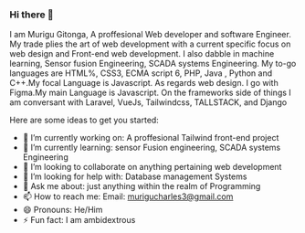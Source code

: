 ### Hi there 👋

I am Murigu Gitonga, A proffesional Web developer and software Engineer.
My trade plies the art of web development with a current specific focus on web design and Front-end web development.
I also dabble in machine learning, Sensor fusion Engineering, SCADA systems Engineering.
My to-go languages are HTML%, CSS3, ECMA script 6, PHP, Java , Python and C++.My focal Language is Javascript. As regards web design. I go with Figma.My main Language is Javascript.
On the frameworks side of things I am conversant with Laravel, VueJs, Tailwindcss, TALLSTACK, and Django

Here are some ideas to get you started:

- 🔭 I’m currently working on: A proffesional Tailwind front-end project
- 🌱 I’m currently learning: sensor Fusion engineering, SCADA systems Engineering
- 👯 I’m looking to collaborate on anything pertaining web development
- 🤔 I’m looking for help with: Database management Systems
- 💬 Ask me about: just anything within the realm of Programming
- 📫 How to reach me: Email: murigucharles3@gmail.com
- 😄 Pronouns: He/Him
- ⚡ Fun fact: I am ambidextrous

